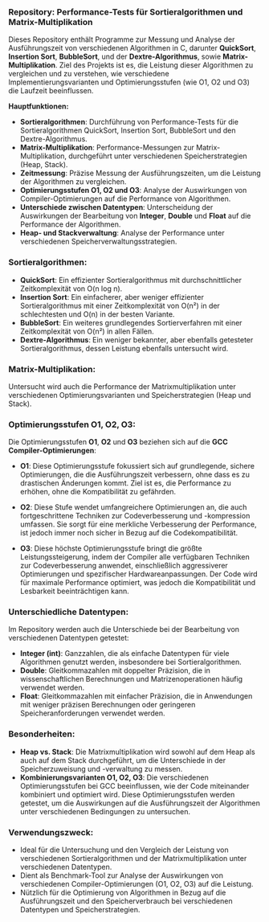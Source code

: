 
### Repository: **Performance-Tests für Sortieralgorithmen und Matrix-Multiplikation**

Dieses Repository enthält Programme zur Messung und Analyse der Ausführungszeit von verschiedenen Algorithmen in C, darunter **QuickSort**, **Insertion Sort**, **BubbleSort**, und der **Dextre-Algorithmus**, sowie **Matrix-Multiplikation**. Ziel des Projekts ist es, die Leistung dieser Algorithmen zu vergleichen und zu verstehen, wie verschiedene Implementierungsvarianten und Optimierungsstufen (wie O1, O2 und O3) die Laufzeit beeinflussen.

**Hauptfunktionen:**
- **Sortieralgorithmen**: Durchführung von Performance-Tests für die Sortieralgorithmen QuickSort, Insertion Sort, BubbleSort und den Dextre-Algorithmus.
- **Matrix-Multiplikation**: Performance-Messungen zur Matrix-Multiplikation, durchgeführt unter verschiedenen Speicherstrategien (Heap, Stack).
- **Zeitmessung**: Präzise Messung der Ausführungszeiten, um die Leistung der Algorithmen zu vergleichen.
- **Optimierungsstufen O1, O2 und O3**: Analyse der Auswirkungen von Compiler-Optimierungen auf die Performance von Algorithmen.
- **Unterschiede zwischen Datentypen**: Unterscheidung der Auswirkungen der Bearbeitung von **Integer**, **Double** und **Float** auf die Performance der Algorithmen.
- **Heap- und Stackverwaltung**: Analyse der Performance unter verschiedenen Speicherverwaltungsstrategien.
### Sortieralgorithmen:
- **QuickSort**: Ein effizienter Sortieralgorithmus mit durchschnittlicher Zeitkomplexität von O(n log n).
- **Insertion Sort**: Ein einfacherer, aber weniger effizienter Sortieralgorithmus mit einer Zeitkomplexität von O(n²) in der schlechtesten und O(n) in der besten Variante.
- **BubbleSort**: Ein weiteres grundlegendes Sortierverfahren mit einer Zeitkomplexität von O(n²) in allen Fällen.
- **Dextre-Algorithmus**: Ein weniger bekannter, aber ebenfalls getesteter Sortieralgorithmus, dessen Leistung ebenfalls untersucht wird.

### Matrix-Multiplikation:
Untersucht wird auch die Performance der Matrixmultiplikation unter verschiedenen Optimierungsvarianten und Speicherstrategien (Heap und Stack).
 

### Optimierungsstufen O1, O2, O3:
Die Optimierungsstufen **O1**, **O2** und **O3** beziehen sich auf die **GCC Compiler-Optimierungen**:

- **O1**: Diese Optimierungsstufe fokussiert sich auf grundlegende, sichere Optimierungen, die die Ausführungszeit verbessern, ohne dass es zu drastischen Änderungen kommt. Ziel ist es, die Performance zu erhöhen, ohne die Kompatibilität zu gefährden.
  
- **O2**: Diese Stufe wendet umfangreichere Optimierungen an, die auch fortgeschrittene Techniken zur Codeverbesserung und -kompression umfassen. Sie sorgt für eine merkliche Verbesserung der Performance, ist jedoch immer noch sicher in Bezug auf die Codekompatibilität.
  
- **O3**: Diese höchste Optimierungsstufe bringt die größte Leistungssteigerung, indem der Compiler alle verfügbaren Techniken zur Codeverbesserung anwendet, einschließlich aggressiverer Optimierungen und spezifischer Hardwareanpassungen. Der Code wird für maximale Performance optimiert, was jedoch die Kompatibilität und Lesbarkeit beeinträchtigen kann.

### Unterschiedliche Datentypen:
Im Repository werden auch die Unterschiede bei der Bearbeitung von verschiedenen Datentypen getestet:

- **Integer (int)**: Ganzzahlen, die als einfache Datentypen für viele Algorithmen genutzt werden, insbesondere bei Sortieralgorithmen.
- **Double**: Gleitkommazahlen mit doppelter Präzision, die in wissenschaftlichen Berechnungen und Matrizenoperationen häufig verwendet werden.
- **Float**: Gleitkommazahlen mit einfacher Präzision, die in Anwendungen mit weniger präzisen Berechnungen oder geringeren Speicheranforderungen verwendet werden.

### Besonderheiten:
- **Heap vs. Stack**: Die Matrixmultiplikation wird sowohl auf dem Heap als auch auf dem Stack durchgeführt, um die Unterschiede in der Speicherzuweisung und -verwaltung zu messen.
- **Kombinierungsvarianten O1, O2, O3**: Die verschiedenen Optimierungsstufen bei GCC beeinflussen, wie der Code miteinander kombiniert und optimiert wird. Diese Optimierungsstufen werden getestet, um die Auswirkungen auf die Ausführungszeit der Algorithmen unter verschiedenen Bedingungen zu untersuchen.

### Verwendungszweck:
- Ideal für die Untersuchung und den Vergleich der Leistung von verschiedenen Sortieralgorithmen und der Matrixmultiplikation unter verschiedenen Datentypen.
- Dient als Benchmark-Tool zur Analyse der Auswirkungen von verschiedenen Compiler-Optimierungen (O1, O2, O3) auf die Leistung.
- Nützlich für die Optimierung von Algorithmen in Bezug auf die Ausführungszeit und den Speicherverbrauch bei verschiedenen Datentypen und Speicherstrategien.

